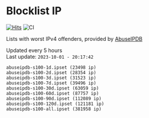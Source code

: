 # Blocklist IP

[![Hits](https://hits.seeyoufarm.com/api/count/incr/badge.svg?url=https%3A%2F%2Fgithub.com%2Fborestad%2Fblocklist-ip%2F&count_bg=%2379C83D&title_bg=%23555555&icon=&icon_color=%23E7E7E7&title=hits&edge_flat=false)](https://hits.seeyoufarm.com)  ![CI](https://img.shields.io/github/workflow/status/borestad/blocklist-ip/CI?style=flat-square)

Lists with worst IPv4 offenders, provided by [AbuseIPDB](https://www.abuseipdb.com/)

<!-- FOOTER-PLACEHOLDER -->
Updated every 5 hours<br>
Last update: `2023-10-01 - 20:17:42`
```
abuseipdb-s100-1d.ipset (23498 ip)
abuseipdb-s100-2d.ipset (28354 ip)
abuseipdb-s100-3d.ipset (31523 ip)
abuseipdb-s100-7d.ipset (39496 ip)
abuseipdb-s100-30d.ipset (63059 ip)
abuseipdb-s100-60d.ipset (87757 ip)
abuseipdb-s100-90d.ipset (112089 ip)
abuseipdb-s100-120d.ipset (121181 ip)
abuseipdb-s100-all.ipset (381958 ip)
```
